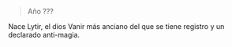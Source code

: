 > Año ???

Nace Lytir, el dios Vanir más anciano del que se tiene registro y un declarado anti-magia.